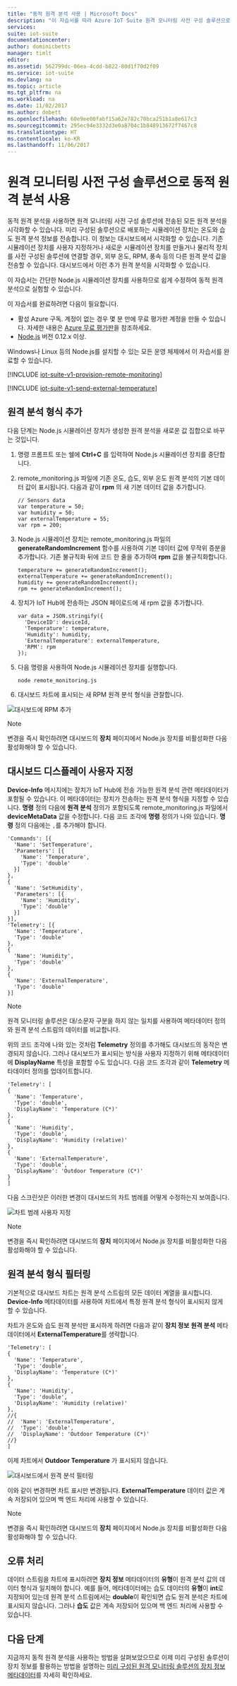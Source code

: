 ```yaml
---
title: "동적 원격 분석 사용 | Microsoft Docs"
description: "이 자습서를 따라 Azure IoT Suite 원격 모니터링 사전 구성 솔루션으로 동적 원격 분석을 사용하는 방법을 익히세요."
services: 
suite: iot-suite
documentationcenter: 
author: dominicbetts
manager: timlt
editor: 
ms.assetid: 562799dc-06ea-4cdd-b822-80d1f70d2f09
ms.service: iot-suite
ms.devlang: na
ms.topic: article
ms.tgt_pltfrm: na
ms.workload: na
ms.date: 11/02/2017
ms.author: dobett
ms.openlocfilehash: 60e9ee00fabf15a62e782c70bca251b1a8e617c3
ms.sourcegitcommit: 295ec94e3332d3e0a8704c1b848913672f7467c8
ms.translationtype: HT
ms.contentlocale: ko-KR
ms.lasthandoff: 11/06/2017
---
```

# <a name="use-dynamic-telemetry-with-the-remote-monitoring-preconfigured-solution"></a>원격 모니터링 사전 구성 솔루션으로 동적 원격 분석 사용

동적 원격 분석을 사용하면 원격 모니터링 사전 구성 솔루션에 전송된 모든 원격 분석을 시각화할 수 있습니다. 미리 구성된 솔루션으로 배포하는 시뮬레이션 장치는 온도와 습도 원격 분석 정보를 전송합니다. 이 정보는 대시보드에서 시각화할 수 있습니다. 기존 시뮬레이션 장치를 사용자 지정하거나 새로운 시뮬레이션 장치를 만들거나 물리적 장치를 사전 구성된 솔루션에 연결할 경우, 외부 온도, RPM, 풍속 등의 다른 원격 분석 값을 전송할 수 있습니다. 대시보드에서 이런 추가 원격 분석을 시각화할 수 있습니다.

이 자습서는 간단한 Node.js 시뮬레이션 장치를 사용하므로 쉽게 수정하여 동적 원격 분석으로 실험할 수 있습니다.

이 자습서를 완료하려면 다음이 필요합니다.

* 활성 Azure 구독. 계정이 없는 경우 몇 분 만에 무료 평가판 계정을 만들 수 있습니다. 자세한 내용은 [Azure 무료 평가판][lnk_free_trial]을 참조하세요.
* [Node.js][lnk-node] 버전 0.12.x 이상.

Windows나 Linux 등의 Node.js를 설치할 수 있는 모든 운영 체제에서 이 자습서를 완료할 수 있습니다.

[!INCLUDE [iot-suite-v1-provision-remote-monitoring](../../includes/iot-suite-v1-provision-remote-monitoring.md)]

[!INCLUDE [iot-suite-v1-send-external-temperature](../../includes/iot-suite-v1-send-external-temperature.md)]

## <a name="add-a-telemetry-type"></a>원격 분석 형식 추가

다음 단계는 Node.js 시뮬레이션 장치가 생성한 원격 분석을 새로운 값 집합으로 바꾸는 것입니다.

1. 명령 프롬프트 또는 쉘에 **Ctrl+C** 를 입력하여 Node.js 시뮬레이션 장치를 중단합니다.
2. remote_monitoring.js 파일에 기존 온도, 습도, 외부 온도 원격 분석의 기본 데이터 값이 표시됩니다. 다음과 같이 **rpm** 의 새 기본 데이터 값을 추가합니다.

    ```nodejs
    // Sensors data
    var temperature = 50;
    var humidity = 50;
    var externalTemperature = 55;
    var rpm = 200;
    ```

3. Node.js 시뮬레이션 장치는 remote_monitoring.js 파일의 **generateRandomIncrement** 함수를 사용하여 기본 데이터 값에 무작위 증분을 추가합니다. 기존 불규칙화 뒤에 코드 한 줄을 추가하여 **rpm** 값을 불규칙화합니다.

    ```nodejs
    temperature += generateRandomIncrement();
    externalTemperature += generateRandomIncrement();
    humidity += generateRandomIncrement();
    rpm += generateRandomIncrement();
    ```

4. 장치가 IoT Hub에 전송하는 JSON 페이로드에 새 rpm 값을 추가합니다.

    ```nodejs
    var data = JSON.stringify({
      'DeviceID': deviceId,
      'Temperature': temperature,
      'Humidity': humidity,
      'ExternalTemperature': externalTemperature,
      'RPM': rpm
    });
    ```

5. 다음 명령을 사용하여 Node.js 시뮬레이션 장치를 실행합니다.

    `node remote_monitoring.js`

6. 대시보드 차트에 표시되는 새 RPM 원격 분석 형식을 관찰합니다.

![대시보드에 RPM 추가][image3]

> [!NOTE]
> 변경을 즉시 확인하려면 대시보드의 **장치** 페이지에서 Node.js 장치를 비활성화한 다음 활성화해야 할 수 있습니다.

## <a name="customize-the-dashboard-display"></a>대시보드 디스플레이 사용자 지정

**Device-Info** 메시지에는 장치가 IoT Hub에 전송 가능한 원격 분석 관련 메타데이터가 포함될 수 있습니다. 이 메타데이터는 장치가 전송하는 원격 분석 형식을 지정할 수 있습니다. **명령** 정의 다음에 **원격 분석** 정의가 포함되도록 remote_monitoring.js 파일에서 **deviceMetaData** 값을 수정합니다. 다음 코드 조각에 **명령** 정의가 나와 있습니다. **명령** 정의 다음에는 `,`를 추가해야 합니다.

```nodejs
'Commands': [{
  'Name': 'SetTemperature',
  'Parameters': [{
    'Name': 'Temperature',
    'Type': 'double'
  }]
},
{
  'Name': 'SetHumidity',
  'Parameters': [{
    'Name': 'Humidity',
    'Type': 'double'
  }]
}],
'Telemetry': [{
  'Name': 'Temperature',
  'Type': 'double'
},
{
  'Name': 'Humidity',
  'Type': 'double'
},
{
  'Name': 'ExternalTemperature',
  'Type': 'double'
}]
```

> [!NOTE]
> 원격 모니터링 솔루션은 대/소문자 구분을 하지 않는 일치를 사용하여 메타데이터 정의와 원격 분석 스트림의 데이터를 비교합니다.


위의 코드 조각에 나와 있는 것처럼 **Telemetry** 정의를 추가해도 대시보드의 동작은 변경되지 않습니다. 그러나 대시보드가 표시되는 방식을 사용자 지정하기 위해 메타데이터에 **DisplayName** 특성을 포함할 수도 있습니다. 다음 코드 조각과 같이 **Telemetry** 메타데이터 정의를 업데이트합니다.

```nodejs
'Telemetry': [
{
  'Name': 'Temperature',
  'Type': 'double',
  'DisplayName': 'Temperature (C*)'
},
{
  'Name': 'Humidity',
  'Type': 'double',
  'DisplayName': 'Humidity (relative)'
},
{
  'Name': 'ExternalTemperature',
  'Type': 'double',
  'DisplayName': 'Outdoor Temperature (C*)'
}
]
```

다음 스크린샷은 이러한 변경이 대시보드의 차트 범례를 어떻게 수정하는지 보여줍니다.

![차트 범례 사용자 지정][image4]

> [!NOTE]
> 변경을 즉시 확인하려면 대시보드의 **장치** 페이지에서 Node.js 장치를 비활성화한 다음 활성화해야 할 수 있습니다.

## <a name="filter-the-telemetry-types"></a>원격 분석 형식 필터링

기본적으로 대시보드 차트는 원격 분석 스트림의 모든 데이터 계열을 표시합니다. **Device-Info** 메타데이터를 사용하여 차트에서 특정 원격 분석 형식이 표시되지 않게 할 수 있습니다. 

차트가 온도와 습도 원격 분석만 표시하게 하려면 다음과 같이 **장치 정보** **원격 분석** 메타데이터에서 **ExternalTemperature**를 생략합니다.

```nodejs
'Telemetry': [
{
  'Name': 'Temperature',
  'Type': 'double',
  'DisplayName': 'Temperature (C*)'
},
{
  'Name': 'Humidity',
  'Type': 'double',
  'DisplayName': 'Humidity (relative)'
},
//{
//  'Name': 'ExternalTemperature',
//  'Type': 'double',
//  'DisplayName': 'Outdoor Temperature (C*)'
//}
]
```

이제 차트에서 **Outdoor Temperature** 가 표시되지 않습니다.

![대시보드에서 원격 분석 필터링][image5]

이와 같이 변경하면 차트 표시만 변경됩니다. **ExternalTemperature** 데이터 값은 계속 저장되어 있으며 백 엔드 처리에 사용할 수 있습니다.

> [!NOTE]
> 변경을 즉시 확인하려면 대시보드의 **장치** 페이지에서 Node.js 장치를 비활성화한 다음 활성화해야 할 수 있습니다.

## <a name="handle-errors"></a>오류 처리

데이터 스트림을 차트에 표시하려면 **장치 정보** 메타데이터의 **유형**이 원격 분석 값의 데이터 형식과 일치해야 합니다. 예를 들어, 메타데이터에는 습도 데이터의 **유형**이 **int**로 지정되어 있는데 원격 분석 스트림에서는 **double**이 확인되면 습도 원격 분석은 차트에 표시되지 않습니다. 그러나 **습도** 값은 계속 저장되어 있으며 백 엔드 처리에 사용할 수 있습니다.

## <a name="next-steps"></a>다음 단계

지금까지 동적 원격 분석을 사용하는 방법을 살펴보았으므로 이제 미리 구성된 솔루션이 장치 정보를 활용하는 방법을 설명하는 [미리 구성된 원격 모니터링 솔루션의 장치 정보 메타데이터][lnk-devinfo]를 자세히 확인하세요.

[lnk-devinfo]: iot-suite-v1-remote-monitoring-device-info.md

[image3]: media/iot-suite-v1-dynamic-telemetry/image3.png
[image4]: media/iot-suite-v1-dynamic-telemetry/image4.png
[image5]: media/iot-suite-v1-dynamic-telemetry/image5.png

[lnk_free_trial]: http://azure.microsoft.com/pricing/free-trial/
[lnk-node]: http://nodejs.org
